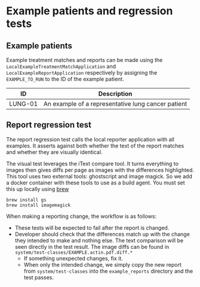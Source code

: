 # Example patients and regression tests

## Example patients

Example treatment matches and reports can be made using the `LocalExampleTreatmentMatchApplication` and `LocalExampleReportApplication`
respectively by assigning the `EXAMPLE_TO_RUN` to the ID of the example patient.

| ID      | Description                                        |
|---------|----------------------------------------------------|
| LUNG-01 | An example of a representative lung cancer patient |

## Report regression test

The report regression test calls the local reporter application with all examples.
It asserts against both whether the text of the report matches and whether they are visually identical.

The visual test leverages the iText compare tool. It turns everything to images then gives diffs per page as images with the differences
highlighted. This tool uses two external tools: ghostscript and image magick. So we add a docker container with these tools to use as a
build agent. You must set this up locally using [brew](https://brew.sh/)

```commandline
brew install gs
brew install imagemagick
```

When making a reporting change, the workflow is as follows:

- These tests will be expected to fail after the report is changed.
- Developer should check that the differences match up with the change they intended to make and nothing else. The text comparison will be
  seen
  directly in the test result. The image diffs can be found in `system/test-classes/EXAMPLE.actin.pdf.diff.*`
    - If something unexpected changes, fix it.
    - When only the intended change, we simply copy the new report from `system/test-classes` into the `example_reports` directory and the
      test passes.

